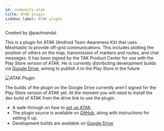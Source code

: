 ```yaml
---
id: community-atak
title: ATAK plugin
sidebar_label: ATAK plugin
---
```


Created by @paulmandal

This is a plugin for ATAK (Android Team Awareness Kit) that uses Meshtastic to provide off-grid communications. This includes plotting the position of others on the map, transmission of markers and routes, and chat messages. It has been signed by the TAK Product Center for use with the Play Store version of ATAK. He is currently distributing development builds via [Google Drive](https://drive.google.com/drive/folders/1xeKJnn9tmzkkmuDbMp0LCLOV9OzHU-Ex), aiming to publish it to the Play Store in the future.

![ATAK Plugin](/img/atak-animation.gif)

The builds of the plugin on the Google Drive currently aren't signed for the Play Store version of ATAK yet. At the moment you will need to install the dev build of ATAK from the drive link to use the plugin.


* A walk-through on how to [set up ATAK](https://paul-mandal.medium.com/atak-for-hikers-d96d5246193e).
* The plugin source is available on [GitHub](https://github.com/paulmandal/atak-forwarder/), along with instructions for setting it up.
* Development builds are available on [Google Drive](https://drive.google.com/drive/folders/1xeKJnn9tmzkkmuDbMp0LCLOV9OzHU-Ex)
